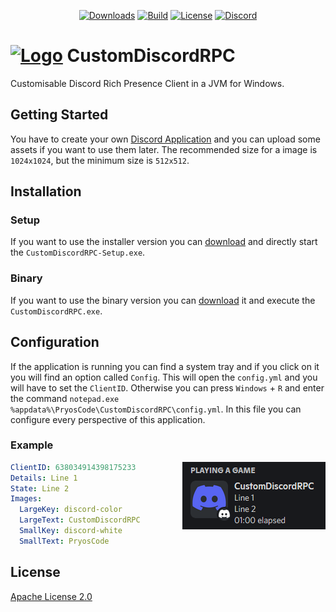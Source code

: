 <p align="center">
    <a href="https://github.com/PryosCode/CustomDiscordRPC/releases"><img src="https://img.shields.io/github/downloads/PryosCode/CustomDiscordRPC/total?label=Downloads" alt="Downloads"></a>
    <a href="https://github.com/PryosCode/CustomDiscordRPC/actions/workflows/build.yml"><img src="https://github.com/PryosCode/CustomDiscordRPC/actions/workflows/build.yml/badge.svg" alt="Build"></a>
    <a href="https://github.com/PryosCode/CustomDiscordRPC/blob/master/LICENSE"><img src="https://img.shields.io/github/license/PryosCode/CustomDiscordRPC?label=License" alt="License"></a>
    <a href="https://discord.gg/bF2GRHq"><img src="https://discordapp.com/api/guilds/350302354639290379/widget.png" alt="Discord"></a>
</p>


<h1><a href="https://github.com/PryosCode/CustomDiscordRPC/blob/master/src/main/resources/logo.png"><img width="30px" height="auto" alt="Logo" src="https://github.com/PryosCode/CustomDiscordRPC/raw/master/src/main/resources/logo.png"></a> CustomDiscordRPC</h1>

Customisable Discord Rich Presence Client in a JVM for Windows.

## Getting Started

You have to create your own [Discord Application](https://discord.com/developers/applications) and you can upload some assets if you want to use them later. The recommended size for a image is `1024x1024`, but the minimum size is `512x512`.

## Installation

### Setup

If you want to use the installer version you can [download](https://github.com/PryosCode/CustomDiscordRPC/releases) and directly start the `CustomDiscordRPC-Setup.exe`.

### Binary

If you want to use the binary version you can [download](https://github.com/PryosCode/CustomDiscordRPC/releases) it and execute the `CustomDiscordRPC.exe`.

## Configuration

If the application is running you can find a system tray and if you click on it you will find an option called `Config`.
This will open the `config.yml` and you will have to set the `ClientID`.
Otherwise you can press `Windows` + `R` and enter the command `notepad.exe %appdata%\PryosCode\CustomDiscordRPC\config.yml`.
In this file you can configure every perspective of this application.

### Example

<a href="https://github.com/PryosCode/CustomDiscordRPC/blob/master/src/main/resources/config.yml"><img align="right" alt="Example" src="https://github.com/PryosCode/CustomDiscordRPC/raw/master/img/example.png"></a>

```yaml
ClientID: 638034914398175233
Details: Line 1
State: Line 2
Images:
  LargeKey: discord-color
  LargeText: CustomDiscordRPC
  SmallKey: discord-white
  SmallText: PryosCode
```

## License

[Apache License 2.0](https://github.com/PryosCode/CustomDiscordRPC/blob/master/LICENSE)